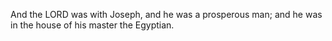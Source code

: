 And the LORD was with Joseph, and he was a prosperous man; and he was in the house of his master the Egyptian.
